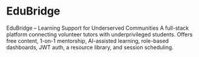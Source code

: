 # EduBridge
EduBridge – Learning Support for Underserved Communities A full-stack platform connecting volunteer tutors with underprivileged students. Offers free content, 1-on-1 mentorship, AI-assisted learning, role-based dashboards, JWT auth, a resource library, and session scheduling. 
